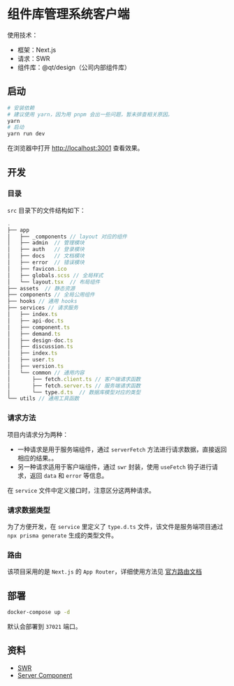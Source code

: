# 组件库管理系统客户端

使用技术：

- 框架：Next.js
- 请求：SWR
- 组件库：@qt/design（公司内部组件库）

## 启动

```bash
# 安装依赖
# 建议使用 yarn，因为用 pnpm 会出一些问题，暂未排查相关原因。
yarn
# 启动
yarn run dev
```

在浏览器中打开 [http://localhost:3001](http://localhost:3001) 查看效果。

## 开发

### 目录

`src` 目录下的文件结构如下：

```js
.
├── app
│   ├── _components // layout 对应的组件
│   ├── admin  // 管理模块
│   ├── auth   // 登录模块
│   ├── docs   // 文档模块
│   ├── error  // 错误模块
│   ├── favicon.ico
│   ├── globals.scss // 全局样式
│   └── layout.tsx  // 布局组件
├── assets  // 静态资源
├── components // 全局公用组件
├── hooks // 通用 hooks
├── services // 请求服务
│   ├── index.ts
│   ├── api-doc.ts
│   ├── component.ts
│   ├── demand.ts
│   ├── design-doc.ts
│   ├── discussion.ts
│   ├── index.ts
│   ├── user.ts
│   ├── version.ts
│   └── common // 通用内容
│       ├── fetch.client.ts // 客户端请求函数
│       ├── fetch.server.ts // 服务端请求函数
│       └── type.d.ts  // 数据库模型对应的类型
└── utils // 通用工具函数
```

### 请求方法

项目内请求分为两种：

- 一种请求是用于服务端组件，通过 `serverFetch` 方法进行请求数据，直接返回相应的结果。。
- 另一种请求适用于客户端组件，通过 `swr` 封装，使用 `useFetch` 钩子进行请求，返回 `data` 和 `error` 等信息。

在 `service` 文件中定义接口时，注意区分这两种请求。

### 请求数据类型

为了方便开发，在 `service` 里定义了 `type.d.ts` 文件，该文件是服务端项目通过 `npx prisma generate` 生成的类型文件。

### 路由

该项目采用的是 `Next.js` 的 `App Router`，详细使用方法见 [官方路由文档](https://nextjs.org/docs/app/building-your-application/routing)

## 部署

```bash
docker-compose up -d
```

默认会部署到 `37021` 端口。

## 资料

- [SWR](https://swr.vercel.app/)
- [Server Component](https://nextjs.org/docs/getting-started/react-essentials)
